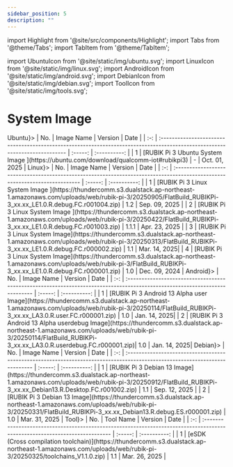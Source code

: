 ```yaml
---
sidebar_position: 5
description: ""
---
```


import Highlight from '@site/src/components/Highlight';
import Tabs from '@theme/Tabs';
import TabItem from '@theme/TabItem';

import UbuntuIcon from '@site/static/img/ubuntu.svg';
import LinuxIcon from '@site/static/img/linux.svg';
import AndroidIcon from '@site/static/img/android.svg';
import DebianIcon from '@site/static/img/debian.svg';
import ToolIcon from '@site/static/img/tools.svg';

# System Image

<Tabs>
 <TabItem value="ubuntu" label={<><UbuntuIcon style={{ width: '30px', height: '30px', margin: '0px 10px 0px 0px', verticalAlign: 'middle' }} />Ubuntu</>}>
    | No. | Image Name                                                                                                                   | Version |     Date     |
| :-: | :-------------------------------------------------------------------------------------------------------------------------- | :-----: | :----------: |
| 1       | [RUBIK Pi 3 Ubuntu System Image ](https://ubuntu.com/download/qualcomm-iot#rubikpi3)      | -         |  Oct. 01, 2025  |
  </TabItem>
  <TabItem value="linux" label={<><LinuxIcon style={{ width: '30px', height: '30px', margin: '0px 10px 0px 0px', verticalAlign: 'middle' }} />Linux</>}>
    | No. | Image Name                                                                                                                   | Version |     Date     |
| :-: | :-------------------------------------------------------------------------------------------------------------------------- | :-----: | :----------: |
| 1       | [RUBIK Pi 3 Linux System Image ](https://thundercomm.s3.dualstack.ap-northeast-1.amazonaws.com/uploads/web/rubik-pi-3/20250905/FlatBuild_RUBIKPi-3_xx.xx_LE1.0.R.debug.FC.r001004.zip)      | 1.2         |  Sep. 09, 2025 |
| 2       | [RUBIK Pi 3 Linux System Image ](https://thundercomm.s3.dualstack.ap-northeast-1.amazonaws.com/uploads/web/rubik-pi-3/20250422/FlatBuild_RUBIKPi-3_xx.xx_LE1.0.R.debug.FC.r001003.zip)  | 1.1.1       |  Apr. 23, 2025 |
| 3      | [RUBIK Pi 3 Linux System Image](https://thundercomm.s3.dualstack.ap-northeast-1.amazonaws.com/uploads/web/rubik-pi-3/20250313/FlatBuild_RUBIKPi-3_xx.xx_LE1.0.R.debug.FC.r000002.zip)  | 1.1       |  Mar. 14, 2025|
| 4  | [RUBIK Pi 3 Linux System Image](https://thundercomm.s3.dualstack.ap-northeast-1.amazonaws.com/uploads/web/rubik-pi-3/FlatBuild_RUBIKPi-3_xx.xx_LE1.0.R.debug.FC.r000001.zip) |   1.0   | Dec. 09, 2024 |
  </TabItem>
  <TabItem value="android" label={<><AndroidIcon style={{ width: '30px', height: '30px', margin: '0px 10px 0px 0px', verticalAlign: 'middle' }} /> Android</>}>
    | No. | Image Name                                                                                                                   | Version |     Date     |
| :-: | :-------------------------------------------------------------------------------------------------------------------------- | :-----: | :----------: |
| 1      | [RUBIK Pi 3 Android 13 Alpha user Image](https://thundercomm.s3.dualstack.ap-northeast-1.amazonaws.com/uploads/web/rubik-pi-3/20250114/FlatBuild_RUBIKPi-3_xx.xx_LA3.0.R.user.FC.r000001.zip)          | 1.0           | Jan. 14, 2025|
| 2      | [RUBIK Pi 3 Android 13 Alpha userdebug Image](https://thundercomm.s3.dualstack.ap-northeast-1.amazonaws.com/uploads/web/rubik-pi-3/20250114/FlatBuild_RUBIKPi-3_xx.xx_LA3.0.R.userdebug.FC.r000001.zip)| 1.0           | Jan. 14, 2025|
  </TabItem>
  <TabItem value="debian" label={<><DebianIcon style={{ width: '30px', height: '30px', margin: '0px 10px 0px 0px',  verticalAlign: 'middle' }} /> Debian</>}>
    | No. | Image Name                                                                                                                   | Version |     Date     |
| :-: | :-------------------------------------------------------------------------------------------------------------------------- | :-----: | :----------: |
| 1       | [RUBIK Pi 3 Debian 13 Image](https://thundercomm.s3.dualstack.ap-northeast-1.amazonaws.com/uploads/web/rubik-pi-3/20250912/FlatBuild_RUBIKPi-3_xx.xx_Debian13.R.Desktop.FC.r001002.zip)      | 1.1         |  Sep. 12, 2025 |
| 2       | [RUBIK Pi 3 Debian 13 Image](https://thundercomm.s3.dualstack.ap-northeast-1.amazonaws.com/uploads/web/rubik-pi-3/20250331/FlatBuild_RUBIKPi-3_xx.xx_Debian13.R.debug.ES.r000001.zip)  | 1.0        |  Mar. 31, 2025 |
  </TabItem>
  <TabItem value="tool" label={<><ToolIcon style={{ width: '30px', height: '30px', margin: '0px 10px 0px 0px',  verticalAlign: 'middle' }} /> Tool</>}>
    | No. | Tool Name                                                                                                                   | Version |     Date     |
| :-: | :-------------------------------------------------------------------------------------------------------------------------- | :-----: | :----------: |
| 1       | [eSDK (Cross compilation toolchain)](https://thundercomm.s3.dualstack.ap-northeast-1.amazonaws.com/uploads/web/rubik-pi-3/20250325/toolchains_V1.1.0.zip)   | 1.1       |  Mar. 26, 2025 |
  </TabItem>
</Tabs>
